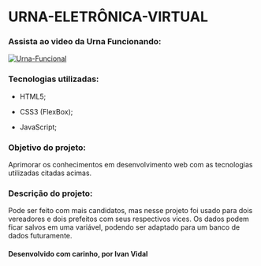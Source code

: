 # URNA-ELETRÔNICA-VIRTUAL

### Assista ao video da Urna Funcionando:
[![Urna-Funcional](http://img.youtube.com/vi/C7TSOgXh6kw/0.jpg)](http://www.youtube.com/watch?v=C7TSOgXh6kw "Urna-eletrônica")


### Tecnologias utilizadas:

- HTML5; 

- CSS3 (FlexBox);

- JavaScript; 

### Objetivo do projeto:

Aprimorar os conhecimentos em desenvolvimento web com as tecnologias utilizadas citadas acimas.


### Descrição do projeto:

Pode ser feito com mais candidatos, mas nesse projeto foi usado para dois vereadores e dois prefeitos com seus respectivos vices.
Os dados podem ficar salvos em uma variável, podendo ser adaptado para um banco de dados futuramente.


#### Desenvolvido com carinho, por Ivan Vidal

